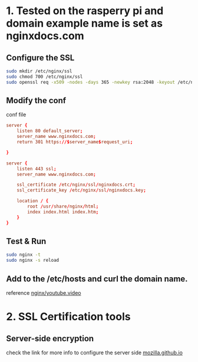 # 1. Tested on the rasperry pi and domain example name is set as nginxdocs.com

## Configure the SSL

```bash
sudo mkdir /etc/nginx/ssl
sudo chmod 700 /etc/nginx/ssl
sudo openssl req -x509 -nodes -days 365 -newkey rsa:2048 -keyout /etc/nginx/ssl/nginxdocs.key -out /etc/nginx/ssl/nginxdocs.crt
```

## Modify the conf

conf file
```conf
server {
    listen 80 default_server;
    server_name www.nginxdocs.com;
    return 301 https://$server_name$request_uri;

}

server {
    listen 443 ssl;
    server_name www.nginxdocs.com;

    ssl_certificate /etc/nginx/ssl/nginxdocs.crt;
    ssl_certificate_key /etc/nginx/ssl/nginxdocs.key;

    location / {
        root /usr/share/nginx/html;
        index index.html index.htm;
    }
}
```

## Test & Run
```bash
sudo nginx -t
sudo nginx -s reload
```

## Add to the /etc/hosts and curl the domain name.

reference [nginx/youtube.video](https://www.youtube.com/watch?v=X3Pr5VATOyA)

# 2. SSL Certification tools

## Server-side encryption
check the link for more info to configure the server side
[mozilla.github.io](https://wiki.mozilla.org/Security/Server_Side_TLS)

